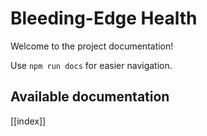 # Bleeding-Edge Health

Welcome to the project documentation!

Use `npm run docs` for easier navigation.

## Available documentation

[[index]]
